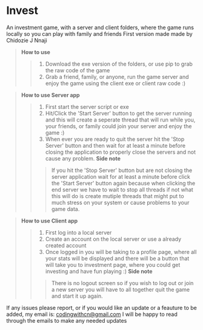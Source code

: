 # Invest
An investment game, with a server and client folders, where the game runs locally so you can play with family and friends
First version made made by Chidozie J Nnaji
>__How to use__
>>1. Download the exe version of the folders, or use pip to grab the raw code of the game
>>2. Grab a friend, family, or anyone, run the game server and enjoy the game using the client exe or client raw code :)

>__How to use Server app__
>> 1. First start the server script or exe
>> 2. Hit/Click the 'Start Server' button to get the server running and this will create a seperate thread that will run while you, your friends, or family could join your server and enjoy the game :)
>> 3. When ever you are ready to quit the server hit the 'Stop Server' button and then wait for at least a minute before closing the application to properly close the servers and not cause any problem.
>> __Side note__
>>>If you hit the 'Stop Server' button but are not closing the server application wait for at least a minute before click the 'Start Server' button again because when clicking the end server we have to wait to stop all threads if not what this will do is create mutiple threads that might put to much stress on your system or cause problems to your game data.


>__How to use Client app__
>> 1. First log into a local server
>> 2. Create an account on the local server or use a already created account
>> 3. Once logged in you will be taking to a profile page, where all your stats will be displayed and there will be a button that will take you to investment page, where you could get investing and have fun playing :)
>>__Side note__
>>>There is no logout screen so if you wish to log out or join a new server you will have to all together quit the game and start it up again.

If any issues please report, or if you would like an update or a feauture to be added, my email is: codingwithcn@gmail.com I will be happy to read through the emails to make any needed updates
